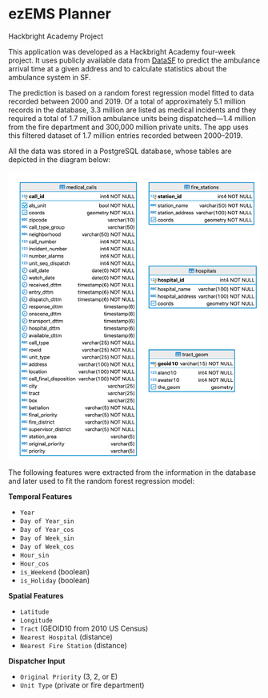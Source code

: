 # ezEMS Planner
Hackbright Academy Project

This application was developed as a Hackbright Academy four-week project. It uses publicly available data from [DataSF](https://data.sfgov.org/Public-Safety/Fire-Department-Calls-for-Service/nuek-vuh3) to predict the ambulance arrival time at a given address and to calculate statistics about the ambulance system in SF.

The prediction is based on a random forest regression model fitted to data recorded between 2000 and 2019. Of a total of approximately 5.1 million records in the database, 3.3 million are listed as medical incidents and they required a total of 1.7 million ambulance units being dispatched—1.4 million from the fire department and 300,000 million private units. The app uses this filtered dataset of 1.7 million entries recorded between 2000–2019.

All the data was stored in a PostgreSQL database, whose tables are depicted in the diagram below:

![alt text](https://github.com/gogrean/SFFD-Medical-Incident-Calls/blob/master/code/flaskr/static/figs/db_schema.png "Database Tables")

The following features were extracted from the information in the database and later used to fit the random forest regression model:

**Temporal Features**

* `Year`
* `Day of Year_sin`
* `Day of Year_cos`
* `Day of Week_sin`
* `Day of Week_cos`
* `Hour_sin`
* `Hour_cos`
* `is_Weekend` (boolean)
* `is_Holiday` (boolean)

**Spatial Features**

* `Latitude`
* `Longitude`
* `Tract` (GEOID10 from 2010 US Census)
* `Nearest Hospital` (distance)
* `Nearest Fire Station` (distance)

**Dispatcher Input**

* `Original Priority` (3, 2, or E)
* `Unit Type` (private or fire department)


